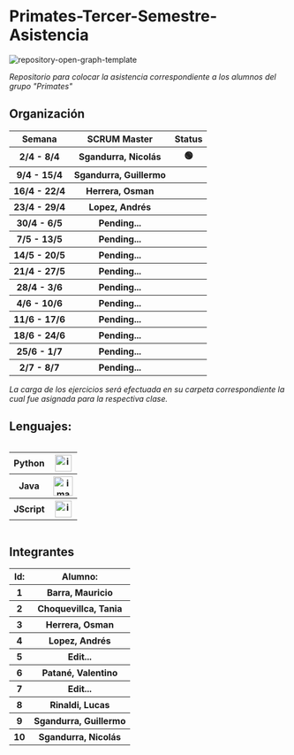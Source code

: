 # Primates-Tercer-Semestre-Asistencia

![repository-open-graph-template](https://user-images.githubusercontent.com/111594677/232668817-8e98b10a-384f-4730-a592-ff342a4272ca.png)

*Repositorio para colocar la asistencia correspondiente a los alumnos del grupo "Primates"*

## Organización
<table style="width: 100%; text-align: center;">
  <tr>
    <th>Semana</th>
    <th>SCRUM Master</th>
    <th>Status</th>
  </tr>
  <tr>
    <th>2/4 - 8/4</th>
    <th>Sgandurra, Nicolás</th>
    <th> 🟢 </th>
  </tr>
  <tr>
    <th>9/4 - 15/4</th>
    <th>Sgandurra, Guillermo</th>
    <th>          </th>
  </tr>
  <tr>
    <th>16/4 - 22/4</th>
    <th> Herrera, Osman</th>
    <th>          </th>
  </tr>
  <tr>
    <th>23/4 - 29/4</th>
    <th> Lopez, Andrés </th>
    <th>          </th>
  </tr>
  <tr>
    <th>30/4 - 6/5</th>
    <th> Pending... </th>
    <th>          </th>
  </tr>
  <tr>
    <th>7/5 - 13/5</th>
    <th> Pending... </th>
    <th>          </th>
  </tr>
  <tr>
    <th>14/5 - 20/5</th>
    <th> Pending... </th>
    <th>          </th>
  </tr>
  <tr>
    <th>21/4 - 27/5</th>
    <th> Pending... </th>
    <th>          </th>
  </tr>
  <tr>
    <th>28/4 - 3/6</th>
    <th> Pending... </th>
    <th>          </th>
  </tr>
  <tr>
    <th>4/6 - 10/6</th>
    <th> Pending... </th>
    <th>          </th>
  </tr>
  <tr>
    <th>11/6 - 17/6</th>
    <th> Pending... </th>
    <th>          </th>
  </tr>
  <tr>
    <th>18/6 - 24/6</th>
    <th> Pending... </th>
    <th>          </th>
  </tr>
  <tr>
    <th>25/6 - 1/7</th>
    <th> Pending... </th>
    <th>          </th>
  </tr>
  <tr>
    <th>2/7 - 8/7</th>
    <th> Pending... </th>
    <th>          </th>
  </tr>
</table>


*La carga de los ejercicios será efectuada en su carpeta correspondiente la cual fue asignada para la respectiva clase.*

## Lenguajes:

<div style="overflow-x: auto; overflow-y: hidden;">
  <table>
    <tr>
      <th>Python</th>
      <th> <img src="https://user-images.githubusercontent.com/111594677/232658922-1758a4c2-aeb5-4e1d-8a24-ed18d30e2265.png" alt="imagen" width="30"> </th>
    </tr>
    <tr>
      <th>Java</th>
      <th> <img src="https://user-images.githubusercontent.com/111594677/232658674-541d1ad3-6a9e-4dd3-87b7-32a153cd0753.png" alt="imagen" width="35"> </th>
    </tr>
    <tr>
      <th>JScript</th>
      <th> <img src="https://user-images.githubusercontent.com/111594677/232659377-a34daabe-5216-44b3-a4c6-02e880d21312.png" alt="imagen" width="30"> </th>
    </tr>
  </table>
</div>

## Integrantes


  <table style="width: 100%; text-align: center;">
      <tr>
      <th>Id:</th>
      <th>Alumno:</th>
    </tr>
    <tr>
      <th>1</th>
      <th>Barra, Mauricio</th>
    </tr>
    <tr>
      <th>2</th>
      <th>Choquevillca, Tania</th>
    </tr>
    <tr>
      <th>3</th>
      <th>Herrera, Osman</th>
    </tr>
    <tr>
      <th>4</th>
      <th>Lopez, Andrés</th>
    </tr>
    <tr>
      <th>5</th>
      <th>Edit...</th>
    </tr>
    <tr>
      <th>6</th>
      <th>Patané, Valentino</th>
    </tr>
    <tr>
      <th>7</th>
      <th>Edit...</th>
    </tr>
    <tr>
      <th>8</th>
      <th>Rinaldi, Lucas</th>
    </tr>
    <tr>
      <th>9</th>
      <th>Sgandurra, Guillermo</th>
    </tr>
    <tr>
      <th>10</th>
      <th>Sgandurra, Nicolás</th>
    </tr>
  </table>




